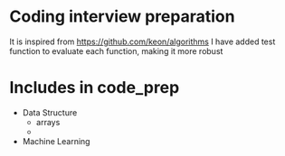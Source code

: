# Coding interview preparation
It is inspired from https://github.com/keon/algorithms
I have added test function to evaluate each function, making it more robust

# Includes in code_prep
  - Data Structure
    - arrays
    -
  - Machine Learning
